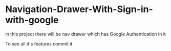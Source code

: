 # Navigation-Drawer-With-Sign-in-with-google
in this project there will be nav drawer which has Google Authentication in it 

To see all it's features commit it
